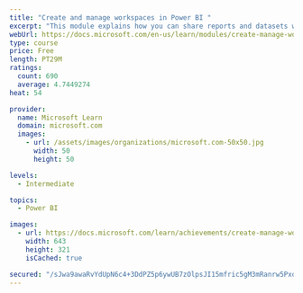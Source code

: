 ```yaml
---
title: "Create and manage workspaces in Power BI "
excerpt: "This module explains how you can share reports and datasets with your users and how to create a deployment strategy that makes sense for you and your organization. Furthermore, you will learn about data lineage in Microsoft Power BI."
webUrl: https://docs.microsoft.com/en-us/learn/modules/create-manage-workspaces-power-bi/
type: course
price: Free
length: PT29M
ratings:
  count: 690
  average: 4.7449274
heat: 54

provider:
  name: Microsoft Learn
  domain: microsoft.com
  images:
    - url: /assets/images/organizations/microsoft.com-50x50.jpg
      width: 50
      height: 50

levels:
  - Intermediate

topics:
  - Power BI

images:
  - url: https://docs.microsoft.com/learn/achievements/create-manage-workspaces-power-bi-social.png
    width: 643
    height: 321
    isCached: true

secured: "/sJwa9awaRvYdUpN6c4+3DdPZ5p6ywUB7zOlpsJI15mfric5gM3mRanrw5Pxqh+0zKoSOD/z9JfBK8R1YdiWfwVcGTM0Sqs/fG15gn16lUmn0Q+doWyL+sOJvSlyw8c/mpqpojInrbweMbMR69Qkz0Mx9xydbjTvnbJe0cJPz0ZORltt8nL8IHWVdo9C6RcYZk4W8/xr6UyVQeWrdau1B2EuC7Pe8mw+U3Q/pYWdoOYBebZGdqCw0w4q2MTkQ3gdSFACTFDv2nmeCwzhijYOOMkuhV3FJi1eksJsukRPBwfU66wz3OzYoymDEkDvWFdylKVjgyp2uyjVhkHE+3jS2ht/7BElLAxLgsGhgzwoltrASQBQy5+I/kf8oQh8m2eyMNGil7UXluzs4Hx9lNxy4+wi09lTvg3N9bQ7SY347L8=;5YL9w6dNYq0gItp61jNqsg=="
---
```


